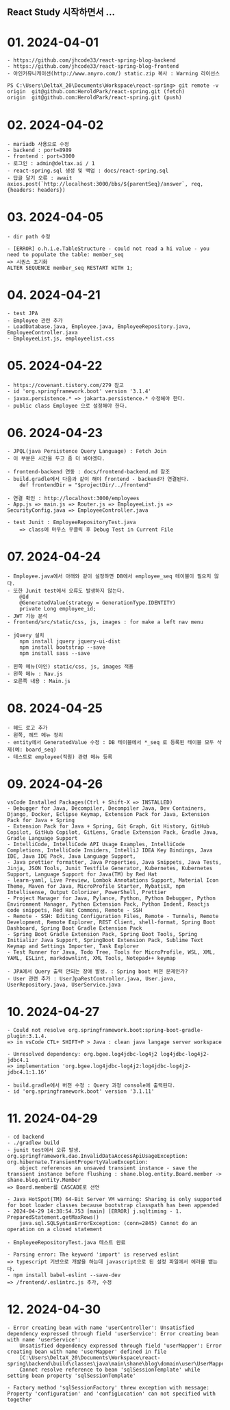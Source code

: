 ## React Study 시작하면서 ...

# 01. 2024-04-01
    - https://github.com/jhcode33/react-spring-blog-backend
    - https://github.com/jhcode33/react-spring-blog-frontend
    - 아인커뮤니케이션(http://www.anyro.com/) static.zip 복사 : Warning 라이선스

    PS C:\Users\DeltaX_20\Documents\Workspace\react-spring> git remote -v
    origin  git@github.com:HeroldPark/react-spring.git (fetch)
    origin  git@github.com:HeroldPark/react-spring.git (push)

# 02. 2024-04-02
    - mariadb 사용으로 수정
    - backend : port=8989
    - frontend : port=3000
    - 로그인 : admin@deltax.ai / 1
    - react-spring.sql 생성 및 백업 : docs/react-spring.sql
    - 답글 달기 오류 : await axios.post(`http://localhost:3000/bbs/${parentSeq}/answer`, req, {headers: headers})

# 03. 2024-04-05
    - dir path 수정

    - [ERROR] o.h.i.e.TableStructure - could not read a hi value - you need to populate the table: member_seq
    => 시퀀스 초기화
    ALTER SEQUENCE member_seq RESTART WITH 1;

# 04. 2024-04-21
    - test JPA
    - Employee 관련 추가
    - LoadDatabase.java, Employee.java, EmployeeRepository.java, EmployeeController.java
    - EmployeeList.js, employeelist.css

# 05. 2024-04-22
    - https://covenant.tistory.com/279 참고
    - id 'org.springframework.boot' version '3.1.4'
    - javax.persistence.* => jakarta.persistence.* 수정해야 한다.
    - public class Employee 으로 설정해야 한다.

# 06. 2024-04-23
    - JPQL(java Persistence Query Language) : Fetch Join
    - 이 부분은 시간을 두고 좀 더 봐야겠다.

    - frontend-backend 연동 : docs/frontend-backend.md 참조
    - build.gradle에서 다음과 같이 해야 frontend - backend가 연결된다.
        def frontendDir = "$projectDir/../frontend"
    
    - 연결 확인 : http://localhost:3000/employees
    - App.js => main.js => Router.js => EmployeeList.js => SecurityConfig.java => EmployeeController.java

    - test Junit : EmployeeRepositoryTest.java
        => class에 마우스 우클릭 후 Debug Test in Current File

# 07. 2024-04-24
    - Employee.java에서 아래와 같이 설정하면 DB에서 employee_seq 테이블이 필요치 않다.
    - 또한 Junit test에서 오류도 발생하지 않는다.
        @Id
        @GeneratedValue(strategy = GenerationType.IDENTITY)
        private Long employee_id;
    - JWT 기능 분석
    - frontend/src/static/css, js, images : for make a left nav menu

    - jQuery 설치
        npm install jquery jquery-ui-dist
        npm install bootstrap --save
        npm install sass --save

    - 왼쪽 메뉴(아인) static/css, js, images 적용
    - 왼쪽 메뉴 : Nav.js
    - 오른쪽 내용 : Main.js

# 08. 2024-04-25
    - 헤드 로고 추가
    - 왼쪽, 헤드 메뉴 정리
    - entity에서 GeneratedValue 수정 : DB 테이블에서 *_seq 로 등록된 테이블 모두 삭제(예: board_seq)
    - 테스트로 employee(직원) 관련 메뉴 등록

# 09. 2024-04-26
    vsCode Installed Packages(Ctrl + Shift-X => INSTALLED)
    - Debugger for Java, Decompiler, Decompiler Java, Dev Containers, Django, Docker, Eclipse Keymap, Extension Pack for Java, Extension Pack for Java + Spring
    - Extension Pack for Java + Spring, Git Graph, Git History, GitHub Copilot, GitHub Copilot, GitLens, Gradle Extension Pack, Gradle Java, Gradle Language Support
    - IntelliCode, IntelliCode API Usage Examples, IntelliCode Completions, IntelliCode Insiders, IntelliJ IDEA Key Bindings, Java IDE, Java IDE Pack, Java Language Support,
    - Java prettier formatter, Java Properties, Java Snippets, Java Tests, Jinja, JSON Tools, Junit Testfile Generator, Kubernetes, Kubernetes Support, Language Support for Java(TM) by Red Hat
    - learn-yaml, Live Preview, Lombok Annotations Support, Material Icon Theme, Maven for Java, MicroProfile Starter, MybatisX, npm Intellisense, Output Colorizer, PowerShell, Prettier
    - Project Manager for Java, Pylance, Python, Python Debugger, Python Environment Manager, Python Extension Pack, Python Indent, Reactjs code snippets, Red Hat Commons, Remote - SSH
    - Remote - SSH: Editing Configuration Files, Remote - Tunnels, Remote Development, Remote Explorer, REST Client, shell-format, Spring Boot Dashboard, Spring Boot Gradle Extension Pack
    - Spring Boot Gradle Extension Pack, Spring Boot Tools, Spring Initializr Java Support, SpringBoot Extension Pack, Sublime Text Keymap and Settings Importer, Task Explorer
    - Test Runner for Java, Todo Tree, Tools for MicroProfile, WSL, XML, YAML, ESLint, markdownlint, XML Tools, Notepad++ keymap

    - JPA에서 Query 출력 안되는 장애 발생. : Spring boot 버젼 문제인가?
    - User 관련 추가 : UserJpaRestController.java, User.java, UserRepository.java, UserService.java

# 10. 2024-04-27
    - Could not resolve org.springframework.boot:spring-boot-gradle-plugin:3.1.4.
    => in vsCode CTL+ SHIFT+P > Java : clean java langage server workspace

    - Unresolved dependency: org.bgee.log4jdbc-log4j2 log4jdbc-log4j2-jdbc4.1
    => implementation 'org.bgee.log4jdbc-log4j2:log4jdbc-log4j2-jdbc4.1:1.16'

    - build.gradle에서 버젼 수정 : Query 과정 console에 출력된다.
    - id 'org.springframework.boot' version '3.1.11'

# 11. 2024-04-29
    - cd backend
    - ./gradlew build
    - junit test에서 오류 발생.
    org.springframework.dao.InvalidDataAccessApiUsageException: 
    org.hibernate.TransientPropertyValueException: 
        object references an unsaved transient instance - save the transient instance before flushing : shane.blog.entity.Board.member -> shane.blog.entity.Member
    => Board.member를 CASCADE로 선언

    - Java HotSpot(TM) 64-Bit Server VM warning: Sharing is only supported for boot loader classes because bootstrap classpath has been appended
    - 2024-04-29 14:38:54.753 [main] [ERROR] j.sqltiming - 1. PreparedStatement.getMaxRows() 
        java.sql.SQLSyntaxErrorException: (conn=2845) Cannot do an operation on a closed statement

    - EmployeeRepositoryTest.java 테스트 완료

    - Parsing error: The keyword 'import' is reserved eslint
    => typescript 기반으로 개발을 하는데 javascript으로 된 설정 파일에서 에러를 뱉는다.
    - npm install babel-eslint --save-dev
    => /frontend/.eslintrc.js 추가, 수정

# 12. 2024-04-30
    - Error creating bean with name 'userController': Unsatisfied dependency expressed through field 'userService': Error creating bean with name 'userService': 
        Unsatisfied dependency expressed through field 'userMapper': Error creating bean with name 'userMapper' defined in file 
        [C:\Users\DeltaX_20\Documents\Workspace\react-spring\backend\build\classes\java\main\shane\blog\domain\user\UserMapper.class]: 
        Cannot resolve reference to bean 'sqlSessionTemplate' while setting bean property 'sqlSessionTemplate'

    - Factory method 'sqlSessionFactory' threw exception with message: Property 'configuration' and 'configLocation' can not specified with together


